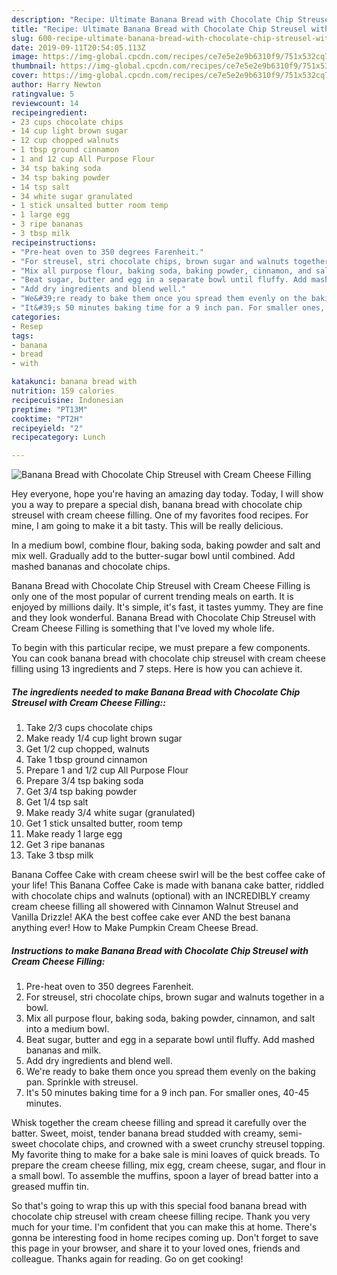 ```yaml
---
description: "Recipe: Ultimate Banana Bread with Chocolate Chip Streusel with Cream Cheese Filling"
title: "Recipe: Ultimate Banana Bread with Chocolate Chip Streusel with Cream Cheese Filling"
slug: 600-recipe-ultimate-banana-bread-with-chocolate-chip-streusel-with-cream-cheese-filling
date: 2019-09-11T20:54:05.113Z
image: https://img-global.cpcdn.com/recipes/ce7e5e2e9b6310f9/751x532cq70/banana-bread-with-chocolate-chip-streusel-with-cream-cheese-filling-recipe-main-photo.jpg
thumbnail: https://img-global.cpcdn.com/recipes/ce7e5e2e9b6310f9/751x532cq70/banana-bread-with-chocolate-chip-streusel-with-cream-cheese-filling-recipe-main-photo.jpg
cover: https://img-global.cpcdn.com/recipes/ce7e5e2e9b6310f9/751x532cq70/banana-bread-with-chocolate-chip-streusel-with-cream-cheese-filling-recipe-main-photo.jpg
author: Harry Newton
ratingvalue: 5
reviewcount: 14
recipeingredient:
- 23 cups chocolate chips
- 14 cup light brown sugar
- 12 cup chopped walnuts
- 1 tbsp ground cinnamon
- 1 and 12 cup All Purpose Flour
- 34 tsp baking soda
- 34 tsp baking powder
- 14 tsp salt
- 34 white sugar granulated
- 1 stick unsalted butter room temp
- 1 large egg
- 3 ripe bananas
- 3 tbsp milk
recipeinstructions:
- "Pre-heat oven to 350 degrees Farenheit."
- "For streusel, stri chocolate chips, brown sugar and walnuts together in a bowl."
- "Mix all purpose flour, baking soda, baking powder, cinnamon, and salt into a medium bowl."
- "Beat sugar, butter and egg in a separate bowl until fluffy. Add mashed bananas and milk."
- "Add dry ingredients and blend well."
- "We&#39;re ready to bake them once you spread them evenly on the baking pan. Sprinkle with streusel."
- "It&#39;s 50 minutes baking time for a 9 inch pan. For smaller ones, 40-45 minutes."
categories:
- Resep
tags:
- banana
- bread
- with

katakunci: banana bread with
nutrition: 159 calories
recipecuisine: Indonesian
preptime: "PT13M"
cooktime: "PT2H"
recipeyield: "2"
recipecategory: Lunch

---
```



![Banana Bread with Chocolate Chip Streusel with Cream Cheese Filling](https://img-global.cpcdn.com/recipes/ce7e5e2e9b6310f9/751x532cq70/banana-bread-with-chocolate-chip-streusel-with-cream-cheese-filling-recipe-main-photo.jpg)

Hey everyone, hope you're having an amazing day today. Today, I will show you a way to prepare a special dish, banana bread with chocolate chip streusel with cream cheese filling. One of my favorites food recipes. For mine, I am going to make it a bit tasty. This will be really delicious.

In a medium bowl, combine flour, baking soda, baking powder and salt and mix well. Gradually add to the butter-sugar bowl until combined. Add mashed bananas and chocolate chips.

Banana Bread with Chocolate Chip Streusel with Cream Cheese Filling is only one of the most popular of current trending meals on earth. It is enjoyed by millions daily. It's simple, it's fast, it tastes yummy. They are fine and they look wonderful. Banana Bread with Chocolate Chip Streusel with Cream Cheese Filling is something that I've loved my whole life.


To begin with this particular recipe, we must prepare a few components. You can cook banana bread with chocolate chip streusel with cream cheese filling using 13 ingredients and 7 steps. Here is how you can achieve it.

##### The ingredients needed to make Banana Bread with Chocolate Chip Streusel with Cream Cheese Filling::

1. Take 2/3 cups chocolate chips
1. Make ready 1/4 cup light brown sugar
1. Get 1/2 cup chopped, walnuts
1. Take 1 tbsp ground cinnamon
1. Prepare 1 and 1/2 cup All Purpose Flour
1. Prepare 3/4 tsp baking soda
1. Get 3/4 tsp baking powder
1. Get 1/4 tsp salt
1. Make ready 3/4 white sugar (granulated)
1. Get 1 stick unsalted butter, room temp
1. Make ready 1 large egg
1. Get 3 ripe bananas
1. Take 3 tbsp milk


Banana Coffee Cake with cream cheese swirl will be the best coffee cake of your life! This Banana Coffee Cake is made with banana cake batter, riddled with chocolate chips and walnuts (optional) with an INCREDIBLY creamy cream cheese filling all showered with Cinnamon Walnut Streusel and Vanilla Drizzle! AKA the best coffee cake ever AND the best banana anything ever! How to Make Pumpkin Cream Cheese Bread. 

##### Instructions to make Banana Bread with Chocolate Chip Streusel with Cream Cheese Filling:

1. Pre-heat oven to 350 degrees Farenheit.
1. For streusel, stri chocolate chips, brown sugar and walnuts together in a bowl.
1. Mix all purpose flour, baking soda, baking powder, cinnamon, and salt into a medium bowl.
1. Beat sugar, butter and egg in a separate bowl until fluffy. Add mashed bananas and milk.
1. Add dry ingredients and blend well.
1. We&#39;re ready to bake them once you spread them evenly on the baking pan. Sprinkle with streusel.
1. It&#39;s 50 minutes baking time for a 9 inch pan. For smaller ones, 40-45 minutes.


Whisk together the cream cheese filling and spread it carefully over the batter. Sweet, moist, tender banana bread studded with creamy, semi-sweet chocolate chips, and crowned with a sweet crunchy streusel topping. My favorite thing to make for a bake sale is mini loaves of quick breads. To prepare the cream cheese filling, mix egg, cream cheese, sugar, and flour in a small bowl. To assemble the muffins, spoon a layer of bread batter into a greased muffin tin. 

So that's going to wrap this up with this special food banana bread with chocolate chip streusel with cream cheese filling recipe. Thank you very much for your time. I'm confident that you can make this at home. There's gonna be interesting food in home recipes coming up. Don't forget to save this page in your browser, and share it to your loved ones, friends and colleague. Thanks again for reading. Go on get cooking!
